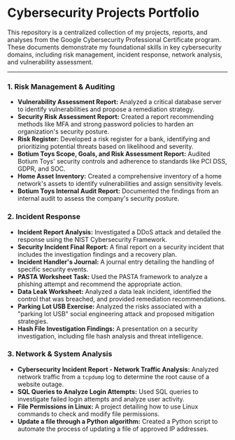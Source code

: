 # Cybersecurity Projects Portfolio

This repository is a centralized collection of my projects, reports, and analyses from the Google Cybersecurity Professional Certificate program. These documents demonstrate my foundational skills in key cybersecurity domains, including risk management, incident response, network analysis, and vulnerability assessment.

---

### **1. Risk Management & Auditing**

* **Vulnerability Assessment Report:** Analyzed a critical database server to identify vulnerabilities and propose a remediation strategy.
* **Security Risk Assessment Report:** Created a report recommending methods like MFA and strong password policies to harden an organization's security posture.
* **Risk Register:** Developed a risk register for a bank, identifying and prioritizing potential threats based on likelihood and severity.
* **Botium Toys Scope, Goals, and Risk Assessment Report:** Audited Botium Toys' security controls and adherence to standards like PCI DSS, GDPR, and SOC.
* **Home Asset Inventory:** Created a comprehensive inventory of a home network's assets to identify vulnerabilities and assign sensitivity levels.
* **Botium Toys Internal Audit Report:** Documented the findings from an internal audit to assess the company's security posture.

### **2. Incident Response**

* **Incident Report Analysis:** Investigated a DDoS attack and detailed the response using the NIST Cybersecurity Framework.
* **Security Incident Final Report:** A final report on a security incident that includes the investigation findings and a recovery plan.
* **Incident Handler's Journal:** A journal entry detailing the handling of specific security events.
* **PASTA Worksheet Task:** Used the PASTA framework to analyze a phishing attempt and recommend the appropriate action.
* **Data Leak Worksheet:** Analyzed a data leak incident, identified the control that was breached, and provided remediation recommendations.
* **Parking Lot USB Exercise:** Analyzed the risks associated with a "parking lot USB" social engineering attack and proposed mitigation strategies.
* **Hash File Investigation Findings:** A presentation on a security investigation, including file hash analysis and threat intelligence.

### **3. Network & System Analysis**

* **Cybersecurity Incident Report - Network Traffic Analysis:** Analyzed network traffic from a `tcpdump` log to determine the root cause of a website outage.
* **SQL Queries to Analyze Login Attempts:** Used SQL queries to investigate failed login attempts and analyze user activity.
* **File Permissions in Linux:** A project detailing how to use Linux commands to check and modify file permissions.
* **Update a file through a Python algorithm:** Created a Python script to automate the process of updating a file of approved IP addresses.
